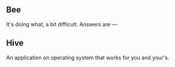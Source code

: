 ## Bee
It's doing what, a bit difficult. Answers are —
## Hive

An application on operating system that works for you and your's.
